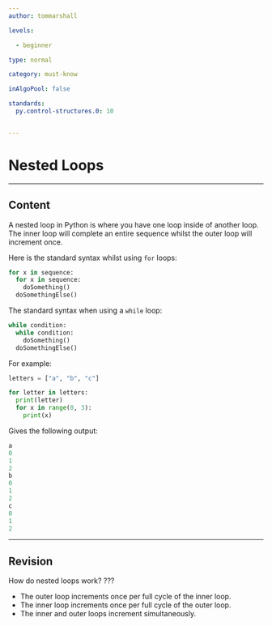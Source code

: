 ```yaml
---
author: tommarshall

levels:

  - beginner

type: normal

category: must-know

inAlgoPool: false

standards:
  py.control-structures.0: 10


---
```


# Nested Loops

---
## Content

A nested loop in Python is where you have one loop inside of another loop. The inner loop will complete an entire sequence whilst the outer loop will increment once.

Here is the standard syntax whilst using `for` loops:

```python
for x in sequence:
  for x in sequence:
    doSomething()
  doSomethingElse()
```
The standard syntax when using a `while` loop:
```python
while condition:
  while condition:
    doSomething()
  doSomethingElse()
```
For example:

```python
letters = ["a", "b", "c"]

for letter in letters:
  print(letter)
  for x in range(0, 3):
    print(x)
```
Gives the following output:

```python
a
0
1
2
b
0
1
2
c
0
1
2
```

---
## Revision

How do nested loops work?
???


* The outer loop increments once per full cycle of the inner loop.
* The inner loop increments once per full cycle of the outer loop.
* The inner and outer loops increment simultaneously.
